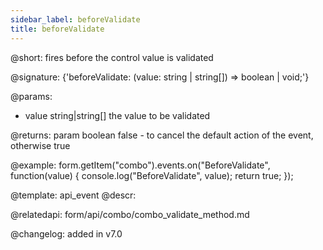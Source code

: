 ```yaml
---
sidebar_label: beforeValidate
title: beforeValidate
---          
```


@short: fires before the control value is validated

@signature: {'beforeValidate: (value: string | string[]) => boolean | void;'}

@params:
- value       string|string[]  the value to be validated

@returns:
param   boolean     false - to cancel the default action of the event, otherwise true

@example:
form.getItem("combo").events.on("BeforeValidate", function(value) {
    console.log("BeforeValidate", value);
    return true;
});


@template: api_event
@descr:

@relatedapi: form/api/combo/combo_validate_method.md

@changelog: added in v7.0
